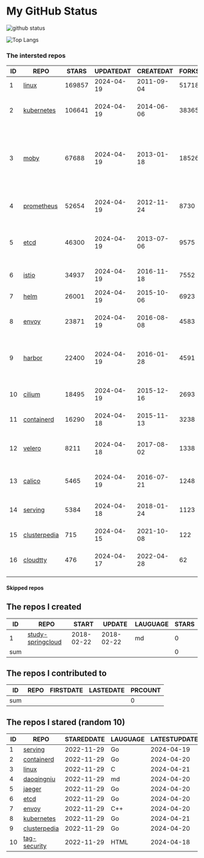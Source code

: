 # My GitHub Status

<img src="https://github-readme-stats-1.yihong0618.vercel.app/api?username=daoqingniu&show_icons=true&&&hide_title=true&count_private=true" alt="github status" />

![Top Langs](https://github-readme-stats-1.yihong0618.vercel.app/api/top-langs/?username=daoqingniu&layout=compact)

<!--START_SECTION:github_repos-->
### The intersted repos
| ID |                              REPO                               | STARS  | UPDATEDAT  | CREATEDAT  | FORKSCOUNT |                                                DESCRIPTIONS                                                |
|----|-----------------------------------------------------------------|--------|------------|------------|------------|------------------------------------------------------------------------------------------------------------|
|  1 | [linux](https://github.com/torvalds/linux)                      | 169857 | 2024-04-19 | 2011-09-04 |      51718 | Linux kernel source tree                                                                                   |
|  2 | [kubernetes](https://github.com/kubernetes/kubernetes)          | 106641 | 2024-04-19 | 2014-06-06 |      38365 | Production-Grade Container Scheduling and Management                                                       |
|  3 | [moby](https://github.com/moby/moby)                            |  67688 | 2024-04-19 | 2013-01-18 |      18526 | The Moby Project - a collaborative project for the container ecosystem to assemble container-based systems |
|  4 | [prometheus](https://github.com/prometheus/prometheus)          |  52654 | 2024-04-19 | 2012-11-24 |       8730 | The Prometheus monitoring system and time series database.                                                 |
|  5 | [etcd](https://github.com/etcd-io/etcd)                         |  46300 | 2024-04-19 | 2013-07-06 |       9575 | Distributed reliable key-value store for the most critical data of a distributed system                    |
|  6 | [istio](https://github.com/istio/istio)                         |  34937 | 2024-04-19 | 2016-11-18 |       7552 | Connect, secure, control, and observe services.                                                            |
|  7 | [helm](https://github.com/helm/helm)                            |  26001 | 2024-04-19 | 2015-10-06 |       6923 | The Kubernetes Package Manager                                                                             |
|  8 | [envoy](https://github.com/envoyproxy/envoy)                    |  23871 | 2024-04-19 | 2016-08-08 |       4583 | Cloud-native high-performance edge/middle/service proxy                                                    |
|  9 | [harbor](https://github.com/goharbor/harbor)                    |  22400 | 2024-04-19 | 2016-01-28 |       4591 | An open source trusted cloud native registry project that stores, signs, and scans content.                |
| 10 | [cilium](https://github.com/cilium/cilium)                      |  18495 | 2024-04-19 | 2015-12-16 |       2693 | eBPF-based Networking, Security, and Observability                                                         |
| 11 | [containerd](https://github.com/containerd/containerd)          |  16290 | 2024-04-18 | 2015-11-13 |       3238 | An open and reliable container runtime                                                                     |
| 12 | [velero](https://github.com/vmware-tanzu/velero)                |   8211 | 2024-04-18 | 2017-08-02 |       1338 | Backup and migrate Kubernetes applications and their persistent volumes                                    |
| 13 | [calico](https://github.com/projectcalico/calico)               |   5465 | 2024-04-19 | 2016-07-21 |       1248 | Cloud native networking and network security                                                               |
| 14 | [serving](https://github.com/knative/serving)                   |   5384 | 2024-04-18 | 2018-01-24 |       1123 | Kubernetes-based, scale-to-zero, request-driven compute                                                    |
| 15 | [clusterpedia](https://github.com/clusterpedia-io/clusterpedia) |    715 | 2024-04-15 | 2021-10-08 |        122 | The Encyclopedia of Kubernetes clusters                                                                    |
| 16 | [cloudtty](https://github.com/cloudtty/cloudtty)                |    476 | 2024-04-17 | 2022-04-28 |         62 | A Friendly Kubernetes CloudShell (Web Terminal) !                                                          |



#### Skipped repos
<!--END_SECTION:github_repos-->

<!--START_SECTION:my_github-->
## The repos I created
| ID  |                                 REPO                                 |   START    |   UPDATE   | LAUGUAGE | STARS |
|-----|----------------------------------------------------------------------|------------|------------|----------|-------|
|   1 | [study-springcloud](https://github.com/daoqingniu/study-springcloud) | 2018-02-22 | 2018-02-22 | md       |     0 |
| sum |                                                                      |            |            |          |     0 |

## The repos I contributed to
| ID  | REPO | FIRSTDATE | LASTEDATE | PRCOUNT |
|-----|------|-----------|-----------|---------|
| sum |      |           |           |       0 |

## The repos I stared (random 10)
| ID |                              REPO                               | STAREDDATE | LAUGUAGE | LATESTUPDATE |
|----|-----------------------------------------------------------------|------------|----------|--------------|
|  1 | [serving](https://github.com/knative/serving)                   | 2022-11-29 | Go       | 2024-04-19   |
|  2 | [containerd](https://github.com/containerd/containerd)          | 2022-11-29 | Go       | 2024-04-20   |
|  3 | [linux](https://github.com/torvalds/linux)                      | 2022-11-29 | C        | 2024-04-21   |
|  4 | [daoqingniu](https://github.com/daoqingniu/daoqingniu)          | 2022-11-29 | md       | 2024-04-20   |
|  5 | [jaeger](https://github.com/jaegertracing/jaeger)               | 2022-11-29 | Go       | 2024-04-20   |
|  6 | [etcd](https://github.com/etcd-io/etcd)                         | 2022-11-29 | Go       | 2024-04-20   |
|  7 | [envoy](https://github.com/envoyproxy/envoy)                    | 2022-11-29 | C++      | 2024-04-20   |
|  8 | [kubernetes](https://github.com/kubernetes/kubernetes)          | 2022-11-29 | Go       | 2024-04-21   |
|  9 | [clusterpedia](https://github.com/clusterpedia-io/clusterpedia) | 2022-11-29 | Go       | 2024-04-20   |
| 10 | [tag-security](https://github.com/cncf/tag-security)            | 2022-11-29 | HTML     | 2024-04-18   |

<!--END_SECTION:my_github-->
